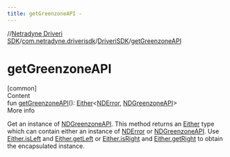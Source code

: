 ```yaml
---
title: getGreenzoneAPI -
---
```

//[Netradyne Driveri SDK](../../index.md)/[com.netradyne.driverisdk](../index.md)/[DriveriSDK](index.md)/[getGreenzoneAPI](get-greenzone-a-p-i.md)



# getGreenzoneAPI  
[common]  
Content  
fun [getGreenzoneAPI](get-greenzone-a-p-i.md)(): [Either](../-either/index.md)<[NDError](../-n-d-error/index.md), [NDGreenzoneAPI](../../com.netradyne.driverisdk.greenzone/-n-d-greenzone-a-p-i/index.md)>  
More info  


Get an instance of [NDGreenzoneAPI](../../com.netradyne.driverisdk.greenzone/-n-d-greenzone-a-p-i/index.md). This method returns an [Either](../-either/index.md) type which can contain either an instance of [NDError](../-n-d-error/index.md) or [NDGreenzoneAPI](../../com.netradyne.driverisdk.greenzone/-n-d-greenzone-a-p-i/index.md). Use [Either.isLeft](../-either/is-left.md) and [Either.getLeft](../-either/get-left.md) or [Either.isRight](../-either/is-right.md) and [Either.getRight](../-either/get-right.md) to obtain the encapsulated instance.

  



